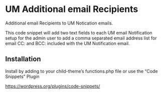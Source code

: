 # UM Additional email Recipients
Additional email Recipients to UM Notication emails.

This code snippet will add two text fields to each UM email Notification setup for the admin user to add a comma separated email address list for email CC: and BCC: included with the UM Notification email.

## Installation
Install by adding to your child-theme’s functions.php file
or use the “Code Snippets” Plugin

https://wordpress.org/plugins/code-snippets/
